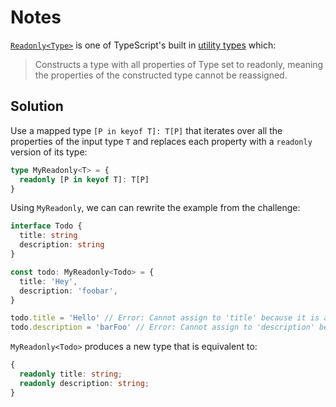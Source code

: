 # Notes

[`Readonly<Type>`](https://www.typescriptlang.org/docs/handbook/utility-types.html#readonlytype) is
one of TypeScript's built in [utility
types](https://www.typescriptlang.org/docs/handbook/utility-types.html) which:

> Constructs a type with all properties of Type set to readonly, meaning the properties of the constructed type cannot be reassigned.

## Solution

Use a mapped type `[P in keyof T]: T[P]` that iterates over all the properties of the input type `T` and replaces
each property with a `readonly` version of its type:

```typescript
type MyReadonly<T> = {
  readonly [P in keyof T]: T[P]
}
```

Using `MyReadonly`, we can can rewrite the example from the challenge:

```typescript
interface Todo {
  title: string
  description: string
}

const todo: MyReadonly<Todo> = {
  title: 'Hey',
  description: 'foobar',
}

todo.title = 'Hello' // Error: Cannot assign to 'title' because it is a read-only property
todo.description = 'barFoo' // Error: Cannot assign to 'description' because it is a read-only property
```

`MyReadonly<Todo>` produces a new type that is equivalent to:

```typescript
{
  readonly title: string;
  readonly description: string;
}
```
